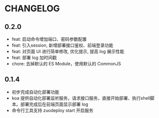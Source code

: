 
# CHANGELOG

## 0.2.0
- feat: 启动命令增加端口、密码参数配置
- feat: 引入session, 新增部署接口鉴权、前端登录功能 
- feat: 对页面 UI 进行简单修改, 优化提示, 提高 log 展示性能 
- feat: 部署 log 加时间戳
- chore: 去掉默认的 ES Module，使用默认的 CommonJS

## 0.1.4
- 初步完成自动化部署功能
- koa 提供自动化部署监听服务，请求接口服务，直接开始部署、执行shell脚本。部署完成后在前端页面显示部署 log
- 命令行工具支持 zuodeploy start 开启服务
